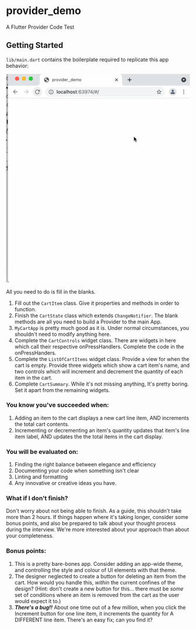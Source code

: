 # provider_demo

A Flutter Provider Code Test

## Getting Started

`lib/main.dart` contains the boilerplate required to replicate this app behavior:

![app behavior](cart_demo.gif)

All you need to do is fill in the blanks.

1. Fill out the `CartItem` class. Give it properties and methods in order to function.
1. Finish the `CartState` class which extends `ChangeNotifier`. The blank methods are all you need to build a Provider to the main App.
1. `MyCartApp` is pretty much good as it is. Under normal circumstances, you shouldn't need to modify anything here.
1. Complete the `CartControls` widget class. There are widgets in here which call their respective onPressHandlers. Complete the code in the onPressHanders.
1. Complete the `ListOfCartItems` widget class. Provide a view for when the cart is empty. Provide three widgets which show a cart item's name, and two controls which will increment and decrement the quantity of each item in the cart.
1. Complete `CartSummary`. While it's not missing anything, It's pretty boring. Set it apart from the remaining widgets.

### You know you've succeeded when:

1. Adding an item to the cart displays a new cart line item, AND increments the total cart contents.
1. Incrementing or decrementing an item's quantity updates that item's line item label, AND updates the the total items in the cart display.

### You will be evaluated on:
1. Finding the right balance between elegance and efficiency
1. Documenting your code when something isn't clear
1. Linting and formatting
1. Any innovative or creative ideas you have.

### What if I don't finish?
Don't worry about not being able to finish. As a guide, this shouldn't take more than 2 hours. If things happen where it's taking longer, consider some bonus points, and also be prepared to talk about your thought process during the interview. We're more interested about your approach than about your completeness.

### Bonus points:

1. This is a pretty bare-bones app. Consider adding an app-wide theme, and controlling the style and colour of UI elements with that theme. 
1. The designer neglected to create a button for deleting an item from the cart. How would you handle this, _within_ the current confines of the design? (Hint: don't create a new button for this... there must be _some_ set of conditions where an item is removed from the cart as the user would expect it to.)
1. **_There's a bug!!_** About one time out of a few million, when you click the Increment button for one line item, it increments the quantity for A DIFFERENT line item. There's an easy fix; can you find it?